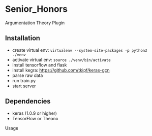 # Senior_Honors
Argumentation Theory Plugin


Installation
------------

* create virtual env: ```virtualenv --system-site-packages -p python3 ./venv```
* activate virtual env: ```source ./venv/bin/activate```
* install tensorflow and flask
* install kegra: https://github.com/tkipf/keras-gcn
* parse raw data 
* run train.py
* start server


Dependencies
-----

  * keras (1.0.9 or higher)
  * TensorFlow or Theano

Usage